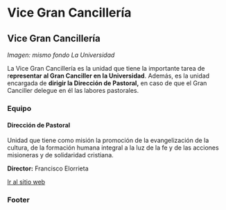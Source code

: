 # Vice Gran Cancillería

## Vice Gran Cancillería

_Imagen: mismo fondo La Universidad_

La Vice Gran Cancillería es la unidad que tiene la importante tarea de r**epresentar al Gran Canciller en la Universidad**. Además, es la unidad encargada de **dirigir la Dirección de Pastoral,** en caso de que el Gran Canciller delegue en él las labores pastorales.

### Equipo

#### Dirección de Pastoral

Unidad que tiene como misión la promoción de la evangelización de la cultura, de la formación humana integral a la luz de la fe y de las acciones misioneras y de solidaridad cristiana.

**Director:** Francisco Elorrieta

[Ir al sitio web](http://pastoral.uc.cl)

### Footer

